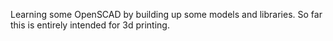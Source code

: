 Learning some OpenSCAD by building up some models and libraries. So far this
is entirely intended for 3d printing.
